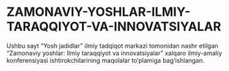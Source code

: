 # ZAMONAVIY-YOSHLAR-ILMIY-TARAQQIYOT-VA-INNOVATSIYALAR
Ushbu sayt “Yosh jadidlar” ilmiy tadqiqot markazi tomonidan nashr etilgan “Zamonaviy yoshlar: Ilmiy taraqqiyot va innovatsiyalar” xalqaro ilmiy-amaliy konferensiyasi ishtirokchilarining maqolalar to‘plamiga bag‘ishlangan.
